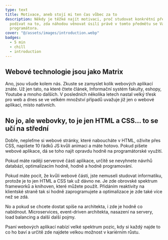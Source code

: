 ```yaml
---
type: text
title: Motivace, aneb stojí mi ten čas vůbec za to
description: Někdy je těžké najít motivaci, proč studovat konkrétní předmět. Zkusíme se tedy
  podívat na to, zda náhodou věnovat úsilí právě v tomto předmětu se Vám nevyplatí do života
  programátora.
cover: "@/assets/images/introduction.webp"
badges:
  - 5 min
  - chill
  - introduction
---
```


## Webové technologie jsou jako Matrix

Ano, jsou všude kolem nás. Zkuste se zamyslet kolik webových aplikací znáte. Už jen tato, na které čtete článek,
Informační systém fakulty, eshopy, Youtube a mnoho dalších. V posledních několika letech
nastal velký třesk pro web a dnes se ve velkém množství případů uvažuje již jen o webové
aplikaci, místo nativních.

## No jo, ale webovky, to je jen HTML a CSS... to se učí na střední

Dobře, nepleťme si webové stránky, které naboucháte v HTML, oživíte přes CSS, napíšete 10 řádků JS kvůli animaci
a máte hotovo. Pokud píšete webové aplikace, dá se toho najít opravdu hodně na programátorské využití.

Pokud máte raději serverové části aplikace, určitě se nevyhnete návrhů databází, optimalizacím hodně, hodně a hodně
programování.

Pokud máte pocit, že kvůli webové části, jste nemuseli studovat informatiku, protože je to jen HTML a CSS tak už
dávno ne. Je zde obrovské spektrum frameworků a knihoven, které můžete použít. Přidáním reaktivity na klientské
straně tak si hodně zaprogramujete a optimalizace je zde také více než se zdá.

No a pokud se chcete dostat spíše na architekta, i zde je hodně co nabídnout. Microservices, event-driven architekta,
nasazení na servery, load balancing a další další pojmy.

Psaní webových aplikací nabízí velké spektrum pozic, kdy si každý najde to co ho baví a určitě zde najdete velkou
možnost v kariérním růstu.
